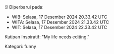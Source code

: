 ⏰ Diperbarui pada:
- WIB: Selasa, 17 Desember 2024 20.33.42 UTC
- WITA: Selasa, 17 Desember 2024 21.33.42 UTC
- WIT: Selasa, 17 Desember 2024 22.33.42 UTC

Kutipan Inspiratif:
"My life needs editing."


Kategori: funny

